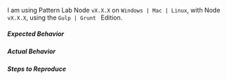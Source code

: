 <!-- before posting an issue, try chatting on https://gitter.im/pattern-lab/node -->
<!-- before posting an issue, verify you are running at least Node 4 or 5 -->

I am using Pattern Lab Node `vX.X.X` on `Windows | Mac | Linux`, with Node `vX.X.X`, using the `Gulp | Grunt ` Edition.

##### Expected Behavior


##### Actual Behavior


##### Steps to Reproduce
